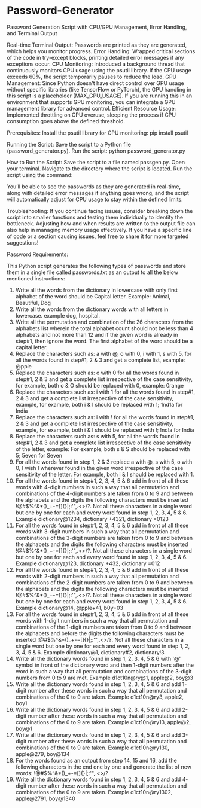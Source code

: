 # Password-Generator
Password Generation Script with CPU/GPU Management, Error Handling, and Terminal Output

Real-time Terminal Output: Passwords are printed as they are generated, which helps you monitor progress.
Error Handling: Wrapped critical sections of the code in try-except blocks, printing detailed error messages if any exceptions occur.
CPU Monitoring: Introduced a background thread that continuously monitors CPU usage using the psutil library. If the CPU usage exceeds 60%, the script temporarily pauses to reduce the load.
GPU Management: Since Python doesn't have direct control over GPU usage without specific libraries (like TensorFlow or PyTorch), the GPU handling in this script is a placeholder (MAX_GPU_USAGE). If you are running this in an environment that supports GPU monitoring, you can integrate a GPU management library for advanced control.
Efficient Resource Usage: Implemented throttling on CPU overuse, sleeping the process if CPU consumption goes above the defined threshold.

Prerequisites:
Install the psutil library for CPU monitoring:
pip install psutil

Running the Script:
Save the script to a Python file (password_generator.py).
Run the script:
python password_generator.py

How to Run the Script:
Save the script to a file named passgen.py.
Open your terminal.
Navigate to the directory where the script is located.
Run the script using the command:

You’ll be able to see the passwords as they are generated in real-time, along with detailed error messages if anything goes wrong, and the script will automatically adjust for CPU usage to stay within the defined limits.

Troubleshooting:
If you continue facing issues, consider breaking down the script into smaller functions and testing them individually to identify the bottleneck. Adjusting how and when results are written to the output file can also help in managing memory usage effectively. If you have a specific line of code or a section causing issues, feel free to share it for more targeted suggestions!

Password Requirements:

This Python script generates the following types of passwords and store them in a single file called passwords.txt as an output to all the below mentioned instructions:

1. Write all the words from the dictionary in lowercase with only first alphabet of the word should be Capital letter. Example: Animal, Beautiful, Dog
2. Write all the words from the dictionary words with all letters in lowercase. example dog, hospital.
3. Write all the permutation and combination of the 26 characters from the alphabets list wherein the total alphabet count should not be less than 4 alphabets and not more than 12 and if the given word is already in step#1, then ignore the word. The first alphabet of the word should be a capital letter.
4. Replace the characters such as: a with @, o with 0, i with 1, s with 5, for all the words found in step#1, 2 & 3 and get a complete list, example: @pple
5. Replace the characters such as: o with 0 for all the words found in step#1, 2 & 3 and get a complete list irrespective of the case sensitivity, for example, both o & O should be replaced with 0, example: 0range
6. Replace the characters such as: i with 1 for all the words found in step#1, 2 & 3 and get a complete list irrespective of the case sensitivity, example, for example, both i & I should be replaced with 1; 1nd1a for India
7. Replace the characters such as: i with ! for all the words found in step#1, 2 & 3 and get a complete list irrespective of the case sensitivity, example, for example, both i & I should be replaced with !; !nd!a for India
8. Replace the characters such as: s with 5, for all the words found in step#1, 2 & 3 and get a complete list irrespective of the case sensitivity of the letter, example: For example, both s & S should be replaced with 5; 5even for Seven
9. For all the words found in step 1, 2 & 3 replace a with @, s with 5, o with 0, I wish I wherever found in the given word irrespective of the case sensitivity of the letter. For example, both i & I should be replaced with 1.
10. For all the words found in step#1, 2, 3, 4, 5 & 6 add in front of all these words with 4-digit numbers in such a way that all permutation and combinations of the 4-digit numbers are taken from 0 to 9 and between the alphabets and the digits the following characters must be inserted !@#$%^&*()_+-=[]{}|;:'",.<>/?. Not all these characters in a single word but one by one for each and every word found in step 1, 2, 3, 4, 5 & 6.  Example dictionary@1234, dictionary +4321, dictionary =0123
11. For all the words found in step#1, 2, 3, 4, 5 & 6 add in front of all these words with 3-digit numbers in such a way that all permutation and combinations of the 3-digit numbers are taken from 0 to 9 and between the alphabets and the digits the following characters must be inserted !@#$%^&*()_+-=[]{}|;:'",.<>/?. Not all these characters in a single word but one by one for each and every word found in step 1, 2, 3, 4, 5 & 6.  Example dictionary@123, dictionary +432, dictionary =012
12. For all the words found in step#1, 2, 3, 4, 5 & 6 add in front of all these words with 2-digit numbers in such a way that all permutation and combinations of the 2-digit numbers are taken from 0 to 9 and between the alphabets and the digits the following characters must be inserted !@#$%^&*()_+-=[]{}|;:'",.<>/?. Not all these characters in a single word but one by one for each and every word found in step 1, 2, 3, 4, 5 & 6.  Example dictionary@14, @pple+41, b0y=03
13. For all the words found in step#1, 2, 3, 4, 5 & 6 add in front of all these words with 1-digit numbers in such a way that all permutation and combinations of the 1-digit numbers are taken from 0 to 9 and between the alphabets and before the digits the following characters must be inserted !@#$%^&*()_+-=[]{}|;:'",.<>/?. Not all these characters in a single word but one by one for each and every word found in step 1, 2, 3, 4, 5 & 6.  Example dictionary@1, dictionary#2, dictionary!3
14. Write all the dictionary words found in step 1, 2, 3, 4, 5 & 6 with '@' symbol in front of the dictionary word and then 1-digit numbers after the word in such a way that all permutation and combinations of the 3-digit numbers from 0 to 9 are met. Example d1ct10n@ry@1, apple@2, boy@3
15. Write all the dictionary words found in step 1, 2, 3, 4, 5 & 6 and add 1-digit number after these words in such a way that all permutation and combinations of the 0 to 9 are taken. Example d1ct10n@ry3, apple2, boy1 
16. Write all the dictionary words found in step 1, 2, 3, 4, 5 & 6 and add 2-digit number after these words in such a way that all permutation and combinations of the 0 to 9 are taken. Example d1ct10n@ry13, apple@2, boy@1 
17. Write all the dictionary words found in step 1, 2, 3, 4, 5 & 6 and add 3-digit number after these words in such a way that all permutation and combinations of the 0 to 9 are taken. Example d1ct10n@ry130, apple@279, boy@134
18. For the words found as an output from step 14, 15 and 16, add the following characters in the end one by one and generate the list of new words: !@#$%^&*()_+-=[]{}|;:'",.<>/?
19. Write all the dictionary words found in step 1, 2, 3, 4, 5 & 6 and add 4-digit number after these words in such a way that all permutation and combinations of the 0 to 9 are taken. Example d1ct10n@ry1302, apple@2791, boy@1340
